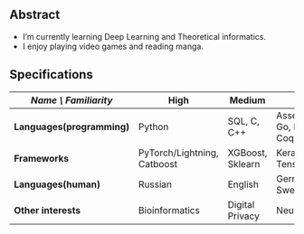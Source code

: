 ## Abstract
- I’m currently learning Deep Learning and Theoretical informatics.
- I enjoy playing video games and reading manga.

## Specifications
| *Name \ Familiarity* | High | Medium | Low |
| --------------- | --------------- | --------------- | ------------- |
| **Languages(programming)** | Python | SQL, C, C++ | Assembler, Go, Haskell, Coq |
| **Frameworks** | PyTorch/Lightning, Catboost | XGBoost, Sklearn | Keras, Tensorflow |
| **Languages(human)** | Russian  | English | German, Swedish  |
| **Other interests** | Bioinformatics | Digital Privacy | Neuroscience |
